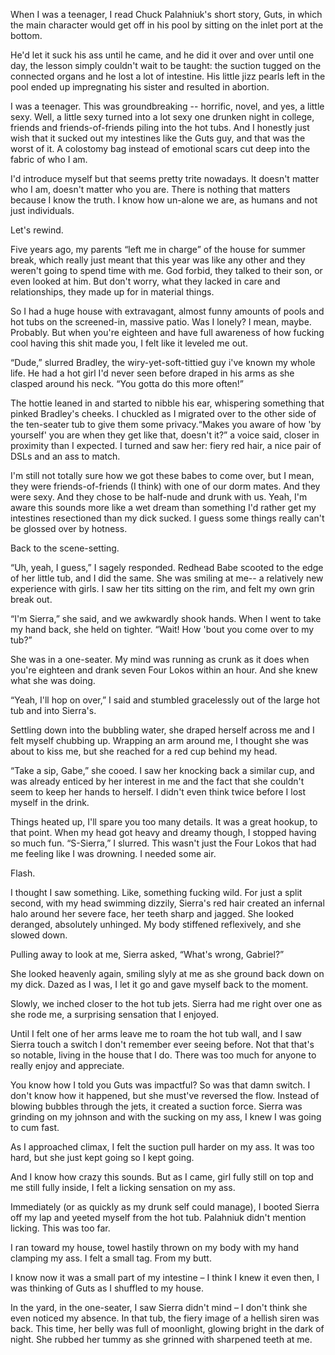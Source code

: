 When I was a teenager, I read Chuck Palahniuk's short story, Guts, in which the main character would get off in his pool by sitting on the inlet port at the bottom.   
  
  
He'd let it suck his ass until he came, and he did it over and over until one day, the lesson simply couldn't wait to be taught: the suction tugged on the connected organs and he lost a lot of intestine. His little jizz pearls left in the pool ended up impregnating his sister and resulted in abortion.  
  
  
I was a teenager. This was groundbreaking -- horrific, novel, and yes, a little sexy. Well, a little sexy turned into a lot sexy one drunken night in college, friends and friends-of-friends piling into the hot tubs. And I honestly just wish that it sucked out my intestines like the Guts guy, and that was the worst of it. A colostomy bag instead of emotional scars cut deep into the fabric of who I am.  
  
  
I'd introduce myself but that seems pretty trite nowadays. It doesn't matter who I am, doesn't matter who you are. There is nothing that matters because I know the truth. I know how un-alone we are, as humans and not just individuals.  
  
  
Let's rewind.  
  


Five years ago, my parents “left me in charge” of the house for summer break, which really just meant that this year was like any other and they weren't going to spend time with me. God forbid, they talked to their son, or even looked at him. But don't worry, what they lacked in care and relationships, they made up for in material things.  
  
  
So I had a huge house with extravagant, almost funny amounts of pools and hot tubs on the screened-in, massive patio. Was I lonely? I mean, maybe. Probably. But when you're eighteen and have full awareness of how fucking cool having this shit made you, I felt like it leveled me out.  
  
  
“Dude,” slurred Bradley, the wiry-yet-soft-tittied guy i've known my whole life. He had a hot girl I'd never seen before draped in his arms as she clasped around his neck. “You gotta do this more often!”  
  
  
The hottie leaned in and started to nibble his ear, whispering something that pinked Bradley's cheeks. I chuckled as I migrated over to the other side of the ten-seater tub to give them some privacy.“Makes you aware of how 'by yourself' you are when they get like that, doesn't it?” a voice said, closer in proximity than I expected. I turned and saw her: fiery red hair, a nice pair of DSLs and an ass to match.  
  
  
I'm still not totally sure how we got these babes to come over, but I mean, they were friends-of-friends (I think) with one of our dorm mates. And they were sexy. And they chose to be half-nude and drunk with us. Yeah, I'm aware this sounds more like a wet dream than something I'd rather get my intestines resectioned than my dick sucked. I guess some things really can't be glossed over by hotness.  
  
  
Back to the scene-setting.  
  
  
“Uh, yeah, I guess,” I sagely responded. Redhead Babe scooted to the edge of her little tub, and I did the same. She was smiling at me-- a relatively new experience with girls. I saw her tits sitting on the rim, and felt my own grin break out.  
  
  
“I'm Sierra,” she said, and we awkwardly shook hands. When I went to take my hand back, she held on tighter. “Wait! How 'bout you come over to my tub?”  
  
  
She was in a one-seater. My mind was running as crunk as it does when you're eighteen and drank seven Four Lokos within an hour. And she knew what she was doing.  
  
  
“Yeah, I'll hop on over,” I said and stumbled gracelessly out of the large hot tub and into Sierra's.  
  
  
Settling down into the bubbling water, she draped herself across me and I felt myself chubbing up. Wrapping an arm around me, I thought she was about to kiss me, but she reached for a red cup behind my head.  
  
  
“Take a sip, Gabe,” she cooed. I saw her knocking back a similar cup, and was already enticed by her interest in me and the fact that she couldn't seem to keep her hands to herself. I didn't even think twice before I lost myself in the drink.  
  
  
Things heated up, I'll spare you too many details. It was a great hookup, to that point. When my head got heavy and dreamy though, I stopped having so much fun. “S-Sierra,” I slurred. This wasn't just the Four Lokos that had me feeling like I was drowning. I needed some air.  
  
  
Flash.  
  
  
I thought I saw something. Like, something fucking wild. For just a split second, with my head swimming dizzily, Sierra's red hair created an infernal halo around her severe face, her teeth sharp and jagged. She looked deranged, absolutely unhinged. My body stiffened reflexively, and she slowed down.  
  
  
Pulling away to look at me, Sierra asked, “What's wrong, Gabriel?”  
  
  
She looked heavenly again, smiling slyly at me as she ground back down on my dick. Dazed as I was, I let it go and gave myself back to the moment.  
  
  
Slowly, we inched closer to the hot tub jets. Sierra had me right over one as she rode me, a surprising sensation that I enjoyed.  
  
  
Until I felt one of her arms leave me to roam the hot tub wall, and I saw Sierra touch a switch I don't remember ever seeing before. Not that that's so notable, living in the house that I do. There was too much for anyone to really enjoy and appreciate.  
  
  
You know how I told you Guts was impactful? So was that damn switch. I don't know how it happened, but she must've reversed the flow. Instead of blowing bubbles through the jets, it created a suction force. Sierra was grinding on my johnson and with the sucking on my ass, I knew I was going to cum fast.  
  
  
As I approached climax, I felt the suction pull harder on my ass. It was too hard, but she just kept going so I kept going.  
  
  
And I know how crazy this sounds. But as I came, girl fully still on top and me still fully inside, I felt a licking sensation on my ass.  
  
  
Immediately (or as quickly as my drunk self could manage), I booted Sierra off my lap and yeeted myself from the hot tub. Palahniuk didn't mention licking. This was too far.  
  
  
I ran toward my house, towel hastily thrown on my body with my hand clamping my ass. I felt a small tag. From my butt.  
  
  
I know now it was a small part of my intestine – I think I knew it even then, I was thinking of Guts as I shuffled to my house.  
  


In the yard, in the one-seater, I saw Sierra didn't mind – I don't think she even noticed my absence. In that tub, the fiery image of a hellish siren was back. This time, her belly was full of moonlight, glowing bright in the dark of night. She rubbed her tummy as she grinned with sharpened teeth at me.  
